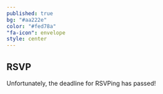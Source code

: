 ```yaml
---
published: true
bg: "#aa222e"
color: "#fed78a"
"fa-icon": envelope
style: center
---
```






















## RSVP

Unfortunately, the deadline for RSVPing has passed!
